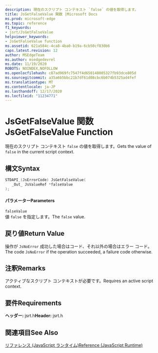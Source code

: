 ```yaml
---
description: 現在のスクリプト コンテキスト `false` の値を取得します。
title: JsGetFalseValue 関数 |Microsoft Docs
ms.prod: microsoft-edge
ms.topic: reference
f1_keywords:
- jsrt/JsGetFalseValue
helpviewer_keywords:
- JsGetFalseValue function
ms.assetid: 621a584c-4ca8-4ba0-b19a-6cb50cf830b6
caps.latest.revision: 12
author: MSEdgeTeam
ms.author: msedgedevrel
ms.date: 11/19/2020
ROBOTS: NOINDEX,NOFOLLOW
ms.openlocfilehash: c87ad969fc7547f4d650148005327fb93dce805d
ms.sourcegitcommit: a35a6b5bbc21b7df61d08cbc6b074b5325ad4fef
ms.translationtype: MT
ms.contentlocale: ja-JP
ms.lasthandoff: 12/17/2020
ms.locfileid: "11234771"
---
```

# <span data-ttu-id="c68f5-103">JsGetFalseValue 関数</span><span class="sxs-lookup"><span data-stu-id="c68f5-103">JsGetFalseValue Function</span></span>

<span data-ttu-id="c68f5-104">現在のスクリプト コンテキスト `false` の値を取得します。</span><span class="sxs-lookup"><span data-stu-id="c68f5-104">Gets the value of `false` in the current script context.</span></span>  
  
## <span data-ttu-id="c68f5-105">構文</span><span class="sxs-lookup"><span data-stu-id="c68f5-105">Syntax</span></span>  
  
```cpp  
STDAPI_(JsErrorCode) JsGetFalseValue(  
   _Out_ JsValueRef *falseValue  
);  
```  
  
#### <span data-ttu-id="c68f5-106">パラメーター</span><span class="sxs-lookup"><span data-stu-id="c68f5-106">Parameters</span></span>  
 `falseValue`  
 <span data-ttu-id="c68f5-107">値 `false` を指定します。</span><span class="sxs-lookup"><span data-stu-id="c68f5-107">The `false` value.</span></span>  
  
## <span data-ttu-id="c68f5-108">戻り値</span><span class="sxs-lookup"><span data-stu-id="c68f5-108">Return Value</span></span>  
 <span data-ttu-id="c68f5-109">操作が `JsNoError` 成功した場合はコード、それ以外の場合はエラー コード。</span><span class="sxs-lookup"><span data-stu-id="c68f5-109">The code `JsNoError` if the operation succeeded, a failure code otherwise.</span></span>  
  
## <span data-ttu-id="c68f5-110">注釈</span><span class="sxs-lookup"><span data-stu-id="c68f5-110">Remarks</span></span>  
 <span data-ttu-id="c68f5-111">アクティブなスクリプト コンテキストが必要です。</span><span class="sxs-lookup"><span data-stu-id="c68f5-111">Requires an active script context.</span></span>  
  
## <span data-ttu-id="c68f5-112">要件</span><span class="sxs-lookup"><span data-stu-id="c68f5-112">Requirements</span></span>  
 <span data-ttu-id="c68f5-113">**ヘッダー:** jsrt.h</span><span class="sxs-lookup"><span data-stu-id="c68f5-113">**Header:** jsrt.h</span></span>  
  
## <span data-ttu-id="c68f5-114">関連項目</span><span class="sxs-lookup"><span data-stu-id="c68f5-114">See Also</span></span>  
 [<span data-ttu-id="c68f5-115">リファレンス (JavaScript ランタイム)</span><span class="sxs-lookup"><span data-stu-id="c68f5-115">Reference (JavaScript Runtime)</span></span>](../chakra-hosting/reference-javascript-runtime.md)
